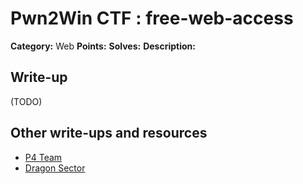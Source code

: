 # Pwn2Win CTF : free-web-access

**Category:** Web
**Points:**
**Solves:**
**Description:**



## Write-up

(TODO)

## Other write-ups and resources

* [P4 Team](https://github.com/p4-team/ctf/tree/master/2016-03-26-pwn2win/free_web_access)
* [Dragon Sector](http://dragonsector.pl/docs/pwn2win2016_writeups.pdf)
